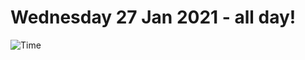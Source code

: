 # Wednesday 27 Jan 2021 - all day!
![Time](https://github.com/rich-ctm/today/workflows/Time/badge.svg)
